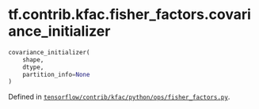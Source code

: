 <div itemscope itemtype="http://developers.google.com/ReferenceObject">
<meta itemprop="name" content="tf.contrib.kfac.fisher_factors.covariance_initializer" />
</div>

# tf.contrib.kfac.fisher_factors.covariance_initializer

``` python
covariance_initializer(
    shape,
    dtype,
    partition_info=None
)
```



Defined in [`tensorflow/contrib/kfac/python/ops/fisher_factors.py`](https://www.tensorflow.org/code/tensorflow/contrib/kfac/python/ops/fisher_factors.py).

